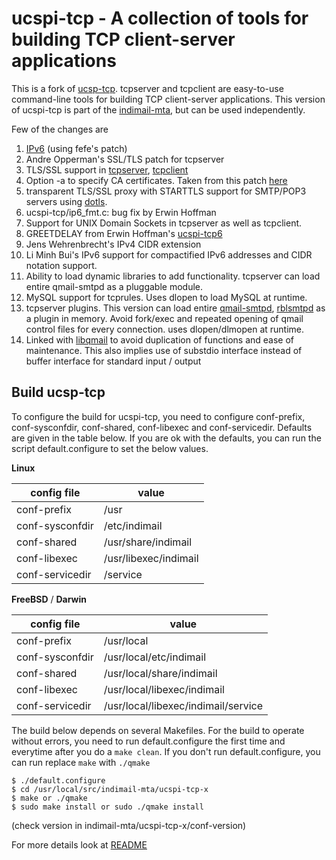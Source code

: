 # ucspi-tcp - A collection of tools for building TCP client-server applications

This is a fork of [ucsp-tcp](http://cr.yp.to/ucspi-tcp.html). tcpserver and tcpclient are easy-to-use command-line tools for building TCP client-server applications. This version of ucspi-tcp is part of the [indimail-mta](https://github.com/indimail/indimail-mta), but can be used independently.

Few of the changes are

1. [IPv6](https://www.fefe.de/ucspi/) (using fefe's patch)
2. Andre Opperman's SSL/TLS patch for tcpserver
3. TLS/SSL support in [tcpserver](https://github.com/indimail/indimail-mta/wiki/tcpserver.1), [tcpclient](https://github.com/indimail/indimail-mta/wiki/tcpclient.1)
4. Option -a to specify CA certificates. Taken from this patch [here](http://malete.org/tar/ucspi-tcp-ssl-20040113.patch.gz)
5. transparent TLS/SSL proxy with STARTTLS support for SMTP/POP3 servers using [dotls](https://github.com/indimail/indimail-mta/wiki/dotls.1).
6. ucspi-tcp/ip6\_fmt.c: bug fix by Erwin Hoffman
7. Support for UNIX Domain Sockets in tcpserver as well as tcpclient.
8. GREETDELAY from Erwin Hoffman's [ucspi-tcp6](http://www.fehcom.de/ipnet/ucspi-tcp6.html)
9. Jens Wehrenbrecht's IPv4 CIDR extension
10. Li Minh Bui's IPv6 support for compactified IPv6 addresses and CIDR notation support.
11. Ability to load dynamic libraries to add functionality. tcpserver can load entire qmail-smtpd as a pluggable module.
12. MySQL support for tcprules. Uses dlopen to load MySQL at runtime.
13. tcpserver plugins. This version can load entire [qmail-smtpd](https://github.com/indimail/indimail-mta/wiki/qmail-smtpd.8), [rblsmtpd](https://github.com/indimail/indimail-mta/wiki/rblsmtpd.1) as a plugin in memory. Avoid fork/exec and repeated opening of qmail control files for every connection. uses dlopen/dlmopen at runtime.
14. Linked with [libqmail](https://github.com/indimail/libqmail) to avoid duplication of functions and ease of maintenance. This also implies use of substdio interface instead of buffer interface for standard input / output

## Build ucsp-tcp

To configure the build for ucspi-tcp, you need to configure conf-prefix, conf-sysconfdir, conf-shared, conf-libexec and conf-servicedir. Defaults are given in the table below. If you are ok with the defaults, you can run the script default.configure to set the below values.

**Linux**

config file|value
-----------|------
conf-prefix|/usr
conf-sysconfdir|/etc/indimail
conf-shared|/usr/share/indimail
conf-libexec|/usr/libexec/indimail
conf-servicedir|/service

**FreeBSD** / **Darwin**

config file|value
-----------|------
conf-prefix|/usr/local
conf-sysconfdir|/usr/local/etc/indimail
conf-shared|/usr/local/share/indimail
conf-libexec|/usr/local/libexec/indimail
conf-servicedir|/usr/local/libexec/indimail/service

The build below depends on several Makefiles. For the build to operate without errors, you need to run default.configure the first time and everytime after you do a `make clean`. If you don't run default.configure, you can run replace `make` with `./qmake`

```
$ ./default.configure
$ cd /usr/local/src/indimail-mta/ucspi-tcp-x
$ make or ./qmake
$ sudo make install or sudo ./qmake install
```

(check version in indimail-mta/ucspi-tcp-x/conf-version)

For more details look at [README](https://github.com/indimail/indimail-mta/blob/master/README.md)
